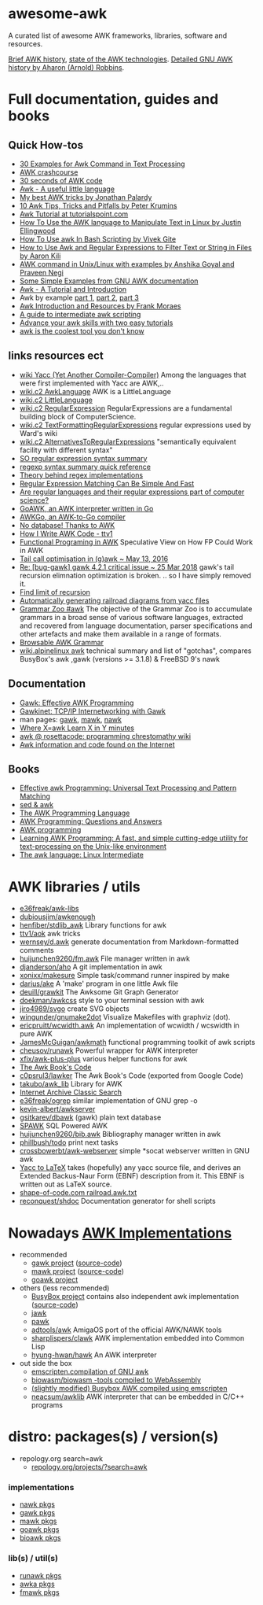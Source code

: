 # awesome-awk
A curated list of awesome AWK frameworks, libraries, software and resources.

[Brief AWK history](https://en.wikipedia.org/wiki/AWK#History), [state of the AWK technologies](https://lwn.net/Articles/820829/). [Detailed GNU AWK history by Aharon (Arnold) Robbins](http://www.skeeve.com/gnu-awk-and-me-2014.pdf).



# Full documentation, guides and books

## Quick How-tos 
 * [30 Examples for Awk Command in Text Processing](https://likegeeks.com/awk-command/)
 * [AWK crashcourse](https://github.com/freznicek/awk-crashcourse/blob/master/README.md)
 * [30 seconds of AWK code](https://github.com/freznicek/30-seconds-of-awk-code/blob/master/README.md)
 * [Awk - A useful little language](https://dev.to/rrampage/awk---a-useful-little-language-2fhf)
 * [My best AWK tricks by Jonathan Palardy](https://blog.jpalardy.com/posts/my-best-awk-tricks/)
 * [10 Awk Tips, Tricks and Pitfalls by Peter Krumins](http://www.catonmat.net/blog/ten-awk-tips-tricks-and-pitfalls)
 * [Awk Tutorial at tutorialspoint.com](https://www.tutorialspoint.com/awk/)
 * [How To Use the AWK language to Manipulate Text in Linux by Justin Ellingwood](https://www.digitalocean.com/community/tutorials/how-to-use-the-awk-language-to-manipulate-text-in-linux)
 * [How To Use awk In Bash Scripting by Vivek Gite](https://www.cyberciti.biz/faq/bash-scripting-using-awk/)
 * [How to Use Awk and Regular Expressions to Filter Text or String in Files by Aaron Kili](https://www.tecmint.com/use-linux-awk-command-to-filter-text-string-in-files/)
 * [AWK command in Unix/Linux with examples by Anshika Goyal and Praveen Negi](https://www.geeksforgeeks.org/awk-command-unixlinux-examples/)
 * [Some Simple Examples from GNU AWK documentation](https://www.gnu.org/software/gawk/manual/html_node/Very-Simple.html)
 * [Awk - A Tutorial and Introduction](http://www.grymoire.com/Unix/Awk.html)
 * Awk by example [part 1](https://www.ibm.com/developerworks/library/l-awk1/index.html), [part 2](https://www.ibm.com/developerworks/library/l-awk2), [part 3](https://www.ibm.com/developerworks/library/l-awk3)
 * [Awk Introduction and Resources by Frank Moraes](https://www.whoishostingthis.com/resources/awk/)
 * [A guide to intermediate awk scripting](https://opensource.com/article/19/11/intermediate-awk-scripting)
 * [Advance your awk skills with two easy tutorials](https://opensource.com/article/19/10/advanced-awk)
 * [awk is the coolest tool you don't know](https://portal.mozz.us/gemini/drewdevault.com/2021/05/03/awk-is-the-coolest-tool-you-dont-know.gmi)

## links resources ect
 * [wiki Yacc (Yet Another Compiler-Compiler)](https://en.wikipedia.org/wiki/Yacc) Among the languages that were first implemented with Yacc are AWK,..
 * [wiki.c2 AwkLanguage](https://wiki.c2.com/?AwkLanguage) AWK is a LittleLanguage
 * [wiki.c2 LittleLanguage](https://wiki.c2.com/?LittleLanguage) 
 * [wiki.c2 RegularExpression](https://wiki.c2.com/?RegularExpression) RegularExpressions are a fundamental building block of ComputerScience.
 * [wiki.c2 TextFormattingRegularExpressions](https://wiki.c2.com/?TextFormattingRegularExpressions) regular expressions used by Ward's wiki
 * [wiki.c2 AlternativesToRegularExpressions](https://wiki.c2.com/?AlternativesToRegularExpressions)  "semantically equivalent facility with different syntax"
 * [SO regular expression syntax summary ](https://stackoverflow.com/questions/23216/summary-of-differences-in-regular-expression-syntax-for-various-tools-and-langua)
 * [regexp syntax summary quick reference ](http://www.greenend.org.uk/rjk/tech/regexp.html)
 * [Theory behind regex implementations](https://cs.stackexchange.com/questions/135340/theory-behind-regex-implementations)
 * [Regular Expression Matching Can Be Simple And Fast](https://swtch.com/%7Ersc/regexp/regexp1.html)
 * [Are regular languages and their regular expressions part of computer science?](https://cs.stackexchange.com/questions/116985/are-regular-languages-and-their-regular-expressions-part-of-computer-science)
 * [GoAWK, an AWK interpreter written in Go](https://benhoyt.com/writings/goawk/)
 * [AWKGo, an AWK-to-Go compiler](https://benhoyt.com/writings/awkgo/)
 * [No database! Thanks to AWK](http://freesoftwaremagazine.com/articles/look_mum_no_database_thanks_to_awk/)
 * [How I Write AWK Code - ttv1](https://github.com/ttv1/aok/blob/master/docs/codingtips.md#how-i-write-awk-code)
 * [Functional Programing in AWK](http://www.btellez.com/posts/fp-awk.html) Speculative View on How FP Could Work in AWK
 * [Tail call optimisation in (g)awk ~ May 13, 2016](https://blog.0branch.com/posts/2016-05-13-awk-tco.html)
 * [Re: [bug-gawk] gawk 4.2.1 critical issue ~ 25 Mar 2018](https://lists.gnu.org/archive/html/bug-gawk/2018-03/msg00040.html) gawk's tail recursion elimnation optimization is broken. .. so I have simply removed it.
 * [Find limit of recursion](https://rosettacode.org/wiki/Find_limit_of_recursion#AWK)
 * [Automatically generating railroad diagrams from yacc files](https://shape-of-code.com/2012/06/12/automatically-generating-railroad-diagrams-from-yacc-files/)
 * [Grammar Zoo #awk](https://slebok.github.io/zoo/#awk) The objective of the Grammar Zoo is to accumulate grammars in a broad sense of various software languages, extracted and recovered from language documentation, parser specifications and other artefacts and make them available in a range of formats.
 * [Browsable AWK Grammar](https://slebok.github.io/zoo/awk/bruneliere/extracted/index.html)
 * [wiki.alpinelinux awk](https://wiki.alpinelinux.org/wiki/Awk) technical summary and list of "gotchas", compares BusyBox's awk ,gawk (versions >= 3.1.8) & FreeBSD 9's nawk


## Documentation

 * [Gawk: Effective AWK Programming](https://www.gnu.org/software/gawk/manual/)
 * [Gawkinet: TCP/IP Internetworking with Gawk](https://www.gnu.org/software/gawk/manual/gawkinet/gawkinet.html)
 * man pages: [gawk](https://linux.die.net/man/1/gawk), [mawk](http://invisible-island.net/mawk/manpage/mawk.html), [nawk](https://linux.die.net/man/1/nawk)
 * [Where X=awk Learn X in Y minutes](https://learnxinyminutes.com/docs/awk/)
 * [awk @ rosettacode: programming chrestomathy wiki](http://rosettacode.org/wiki/Category:AWK)
 * [Awk information and code found on the Internet](https://balbach.net/awk/doku.php)


## Books
 * [Effective awk Programming: Universal Text Processing and Pattern Matching](https://www.amazon.com/Effective-awk-Programming-Universal-Processing/dp/1491904615/)
 * [sed & awk](https://www.amazon.com/Sed-Awk-Dale-Dougherty/dp/1565922255/)
 * [The AWK Programming Language](https://www.amazon.com/AWK-Programming-Language-Alfred-Aho/dp/020107981X/)
 * [AWK Programming: Questions and Answers](https://www.amazon.co.uk/AWK-Programming-Questions-George-Duckett-ebook/dp/B00RWVOLTG)
 * [AWK programming](https://books.google.cz/books/about/Awk_Programming.html?id=69oEAAAACAAJ)
 * [Learning AWK Programming: A fast, and simple cutting-edge utility for text-processing on the Unix-like environment](https://www.amazon.com/Learning-AWK-Programming-cutting-edge-text-processing-ebook/dp/B07BT98HDS)
 * [The awk language: Linux Intermediate](https://books.google.com/books?id=pUO1CwAAQBAJ&dq=bibliogroup:%22Linux+Intermediate%22)

  
# AWK libraries  /  utils
 * [e36freak/awk-libs](https://github.com/e36freak/awk-libs)
 * [dubiousjim/awkenough](https://github.com/dubiousjim/awkenough)
 * [henfiber/stdlib_awk](https://github.com/henfiber/stdlib_awk) Library functions for awk 
 * [ttv1/aok](https://github.com/ttv1/aok)  awk tricks
 * [wernsey/d.awk](https://github.com/wernsey/d.awk) generate documentation from Markdown-formatted comments 
 * [huijunchen9260/fm.awk](https://github.com/huijunchen9260/fm.awk)  File manager written in awk 
 * [djanderson/aho](https://github.com/djanderson/aho) A git implementation in awk 
 * [xonixx/makesure](https://github.com/xonixx/makesure) Simple task/command runner inspired by make
 * [darius/ake](https://github.com/darius/ake) A 'make' program in one little Awk file 
 * [deuill/grawkit](https://github.com/deuill/grawkit) The Awksome Git Graph Generator 
 * [doekman/awkcss](https://github.com/doekman/awkcss)  style to your terminal session with awk
 * [jiro4989/svgo](https://github.com/jiro4989/svgo)  create SVG objects
 * [wingunder/gnumake2dot](https://github.com/wingunder/gnumake2dot) Visualize Makefiles with graphviz (dot).
 * [ericpruitt/wcwidth.awk](https://github.com/ericpruitt/wcwidth.awk) An implementation of wcwidth / wcswidth in pure AWK 
 * [JamesMcGuigan/awkmath](https://github.com/JamesMcGuigan/awkmath) functional programming toolkit of awk scripts
 * [cheusov/runawk](https://github.com/cheusov/runawk) Powerful wrapper for AWK interpreter
 * [xfix/awk-plus-plus](https://github.com/xfix/awk-plus-plus) various helper functions for awk
 * [The Awk Book's Code](https://code.google.com/archive/p/lawker/)
 * [c0psrul3/lawker](https://github.com/c0psrul3/lawker) The Awk Book's Code (exported from Google Code)
 * [takubo/awk_lib](https://github.com/takubo/awk_lib) Library for AWK
 * [Internet Archive Classic Search](https://bitbucket.org/stbalbach/internetarchiveclassicsearch/src/master/)
 * [e36freak/ogrep](https://github.com/e36freak/ogrep) similar implementation of GNU grep -o 
 * [kevin-albert/awkserver](https://github.com/kevin-albert/awkserver)
 * [gsitkarev/dbawk](https://github.com/gsitkarev/dbawk) (gawk) plain text database 
 * [SPAWK](spawk.info/index.html) SQL Powered AWK
 * [huijunchen9260/bib.awk](https://github.com/huijunchen9260/bib.awk)  Bibliography manager written in awk 
 * [phillbush/todo](https://github.com/phillbush/todo) print next tasks
 * [crossbowerbt/awk-webserver](https://github.com/crossbowerbt/awk-webserver) simple *socat webserver written in GNU awk
 * [Yacc to LaTeX](https://web.archive.org/web/20150910190944/http://www.alchar.org/~aedil/Projects/y2l.html) takes (hopefully) any yacc source file, and derives an Extended Backus-Naur Form (EBNF) description from it. This EBNF is written out as LaTeX source. 
 * [shape-of-code.com railroad.awk.txt](https://www.shape-of-code.com/images/railroad.awk.txt)
 * [reconquest/shdoc](https://github.com/reconquest/shdoc) Documentation generator for shell scripts

# Nowadays [AWK Implementations](https://en.wikipedia.org/wiki/AWK#Versions_and_implementations)
 * recommended
   * [gawk project](https://savannah.gnu.org/projects/gawk/) ([source-code](http://git.savannah.gnu.org/cgit/gawk.git))
   * [mawk project](http://invisible-island.net/mawk/mawk.html) ([source-code](https://github.com/ThomasDickey))
   * [goawk project](https://github.com/benhoyt/goawk)
 * others (less recommended)
   * [BusyBox project](https://www.busybox.net/) contains also independent awk implementation ([source-code](https://git.busybox.net/busybox))
   * [jawk](http://jawk.sourceforge.net/)
   * [pawk](https://github.com/jasontrigg0/pawk)
   * [adtools/awk](https://github.com/adtools/awk) AmigaOS port of the official AWK/NAWK tools 
   * [sharplispers/clawk](https://github.com/sharplispers/clawk) AWK implementation embedded into Common Lisp 
   * [hyung-hwan/hawk](https://github.com/hyung-hwan/hawk) An AWK interpreter 
 * out side the box 
   * [emscripten.compilation of GNU awk](https://github.com/petli-full/awkjs)
   * [biowasm/biowasm -tools compiled to WebAssembly](https://github.com/biowasm/biowasm/tree/main/tools/gawk)
   * [(slightly modified) Busybox AWK compiled using emscripten](https://github.com/agordon/webawk)
   * [neacsum/awklib](https://github.com/neacsum/awklib) AWK interpreter that can be embedded in C/C++ programs



# distro: packages(s) / version(s)
* repology.org search=awk
  * [repology.org/projects/?search=awk](https://repology.org/projects/?search=awk&maintainer=&category=&inrepo=&notinrepo=&repos=&families=&repos_newest=&families_newest=)
 ### implementations
* [nawk pkgs](https://repology.org/project/nawk/versions)
* [gawk pkgs](https://repology.org/project/gawk/versions) 
* [mawk pkgs](https://repology.org/project/mawk/versions) 
* [goawk pkgs](https://repology.org/project/goawk/versions)
* [bioawk pkgs](https://repology.org/project/bioawk/versions)
   
 ### lib(s) / util(s)
* [runawk pkgs](https://repology.org/project/runawk/versions) 
* [awka pkgs](https://repology.org/project/awka/versions)
* [fmawk pkgs](https://repology.org/project/fmawk/versions) 


  
